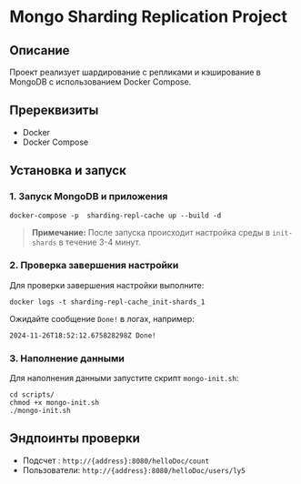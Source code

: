 # Mongo Sharding Replication Project

## Описание
Проект реализует шардирование с репликами и кэширование в MongoDB с использованием Docker Compose.

## Пререквизиты
- Docker
- Docker Compose

## Установка и запуск

### 1. Запуск MongoDB и приложения
```shell
docker-compose -p  sharding-repl-cache up --build -d
```

> **Примечание:** После запуска происходит настройка среды в `init-shards` в течение 3-4 минут.

### 2. Проверка завершения настройки
Для проверки завершения настройки выполните:
```shell
docker logs -t sharding-repl-cache_init-shards_1
```

Ожидайте сообщение `Done!` в логах, например:
```
2024-11-26T18:52:12.675828298Z Done!
```

### 3. Наполнение данными
Для наполнения данными запустите скрипт `mongo-init.sh`:
```shell
cd scripts/
chmod +x mongo-init.sh
./mongo-init.sh
```

## Эндпоинты проверки
- Подсчет : `http://{address}:8080/helloDoc/count`
- Пользователи: `http://{address}:8080/helloDoc/users/ly5`


